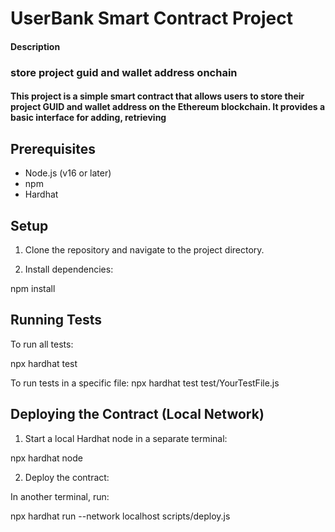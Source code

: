 # UserBank Smart Contract Project

#### Description
### store project guid and wallet address onchain
#### This project is a simple smart contract that allows users to store their project GUID and wallet address on the Ethereum blockchain. It provides a basic interface for adding, retrieving


## Prerequisites

- Node.js (v16 or later)
- npm
- Hardhat

## Setup

1. Clone the repository and navigate to the project directory.

2. Install dependencies:

npm install

## Running Tests

To run all tests:

npx hardhat test

To run tests in a specific file:
npx hardhat test test/YourTestFile.js

## Deploying the Contract (Local Network)

1. Start a local Hardhat node in a separate terminal:

npx hardhat node


2. Deploy the contract:

In another terminal, run:

npx hardhat run --network localhost scripts/deploy.js